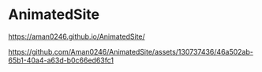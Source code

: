 # AnimatedSite
https://aman0246.github.io/AnimatedSite/

https://github.com/Aman0246/AnimatedSite/assets/130737436/46a502ab-65b1-40a4-a63d-b0c66ed63fc1


